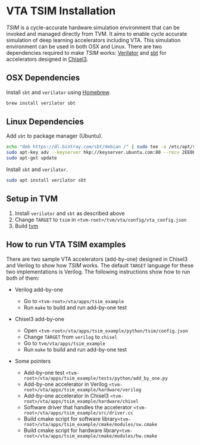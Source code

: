 <!--- Licensed to the Apache Software Foundation (ASF) under one -->
<!--- or more contributor license agreements.  See the NOTICE file -->
<!--- distributed with this work for additional information -->
<!--- regarding copyright ownership.  The ASF licenses this file -->
<!--- to you under the Apache License, Version 2.0 (the -->
<!--- "License"); you may not use this file except in compliance -->
<!--- with the License.  You may obtain a copy of the License at -->

<!---   http://www.apache.org/licenses/LICENSE-2.0 -->

<!--- Unless required by applicable law or agreed to in writing, -->
<!--- software distributed under the License is distributed on an -->
<!--- "AS IS" BASIS, WITHOUT WARRANTIES OR CONDITIONS OF ANY -->
<!--- KIND, either express or implied.  See the License for the -->
<!--- specific language governing permissions and limitations -->
<!--- under the License. -->

VTA TSIM Installation
======================

*TSIM* is a cycle-accurate hardware simulation environment that can be invoked and managed directly from TVM. It aims to enable cycle accurate simulation of deep learning accelerators including VTA.
This simulation environment can be used in both OSX and Linux.
There are two dependencies required to make *TSIM* works: [Verilator](https://www.veripool.org/wiki/verilator) and [sbt](https://www.scala-sbt.org/) for accelerators designed in [Chisel3](https://github.com/freechipsproject/chisel3).

## OSX Dependencies

Install `sbt` and `verilator` using [Homebrew](https://brew.sh/).

```bash
brew install verilator sbt
```

## Linux Dependencies

Add `sbt` to package manager (Ubuntu).

```bash
echo "deb https://dl.bintray.com/sbt/debian /" | sudo tee -a /etc/apt/sources.list.d/sbt.list
sudo apt-key adv --keyserver hkp://keyserver.ubuntu.com:80 --recv 2EE0EA64E40A89B84B2DF73499E82A75642AC823
sudo apt-get update
```

Install `sbt` and `verilator`.

```bash
sudo apt install verilator sbt
```

## Setup in TVM

1. Install `verilator` and `sbt` as described above
2. Change `TARGET` to `tsim` in `<tvm-root>/tvm/vta/config/vta_config.json`
3. Build [tvm](https://docs.tvm.ai/install/from_source.html#build-the-shared-library)

## How to run VTA TSIM examples

There are two sample VTA accelerators (add-by-one) designed in Chisel3 and Verilog to show how *TSIM* works.
The default `TARGET` language for these two implementations is Verilog. The following instructions show
how to run both of them:

* Verilog add-by-one
    * Go to `<tvm-root>/vta/apps/tsim_example`
    * Run `make` to build and run add-by-one test

* Chisel3 add-by-one
    * Open `<tvm-root>/vta/apps/tsim_example/python/tsim/config.json`
    * Change `TARGET` from `verilog` to `chisel`
    * Go to `tvm/vta/apps/tsim_example`
    * Run `make` to build and run add-by-one test

* Some pointers
    * Add-by-one test `<tvm-root>/vta/apps/tsim_example/tests/python/add_by_one.py`
    * Add-by-one accelerator in Verilog `<tvm-root>/vta/apps/tsim_example/hardware/verilog`
    * Add-by-one accelerator in Chisel3 `<tvm-root>/vta/apps/tsim_example/hardware/chisel`
    * Software driver that handles the accelerator `<tvm-root>/vta/apps/tsim_example/src/driver.cc`
    * Build cmake script for software library`<tvm-root>/vta/apps/tsim_example/cmake/modules/sw.cmake`
    * Build cmake script for hardware library`<tvm-root>/vta/apps/tsim_example/cmake/modules/hw.cmake`
